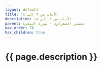 ```yaml
---
layout: default
title: الأيات من ٦ إلي ١٨
description: الأيات من ٦ إلي ١٨
parent: تفسير الشعراوي - سورة البقرة
nav_order: 76
has_children: true
---
```



# {{ page.description }}
